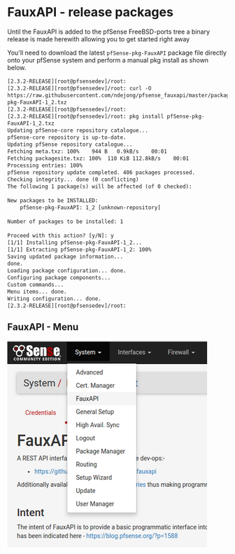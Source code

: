 # FauxAPI - release packages

Until the FauxAPI is added to the pfSense FreeBSD-ports tree a binary release is
made herewith allowing you to get started right away

You'll need to download the latest `pfSense-pkg-FauxAPI` package file directly 
onto your pfSense system and perform a manual pkg install as shown below.

```
[2.3.2-RELEASE][root@pfsensedev]/root: 
[2.3.2-RELEASE][root@pfsensedev]/root: curl -O https://raw.githubusercontent.com/ndejong/pfsense_fauxapi/master/package/pfSense-pkg-FauxAPI-1_2.txz
[2.3.2-RELEASE][root@pfsensedev]/root: 
[2.3.2-RELEASE][root@pfsensedev]/root: pkg install pfSense-pkg-FauxAPI-1_2.txz
Updating pfSense-core repository catalogue...
pfSense-core repository is up-to-date.
Updating pfSense repository catalogue...
Fetching meta.txz: 100%    944 B   0.9kB/s    00:01    
Fetching packagesite.txz: 100%  110 KiB 112.8kB/s    00:01    
Processing entries: 100%
pfSense repository update completed. 406 packages processed.
Checking integrity... done (0 conflicting)
The following 1 package(s) will be affected (of 0 checked):

New packages to be INSTALLED:
	pfSense-pkg-FauxAPI: 1_2 [unknown-repository]

Number of packages to be installed: 1

Proceed with this action? [y/N]: y
[1/1] Installing pfSense-pkg-FauxAPI-1_2...
[1/1] Extracting pfSense-pkg-FauxAPI-1_2: 100%
Saving updated package information...
done.
Loading package configuration... done.
Configuring package components...
Custom commands...
Menu items... done.
Writing configuration... done.
[2.3.2-RELEASE][root@pfsensedev]/root: 
```

## FauxAPI - Menu
![alt text](README-menu-screenshot-01.png "menu-screenshot")
